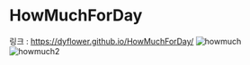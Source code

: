 # HowMuchForDay
링크 : https://dyflower.github.io/HowMuchForDay/
![howmuch](https://github.com/dyFlower/HowMuchForDay/assets/112444362/789ac321-1df8-4f9c-9340-08ab4442d968)
![howmuch2](https://github.com/dyFlower/HowMuchForDay/assets/112444362/288ab654-8f9c-487f-9594-fda061585929)
